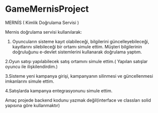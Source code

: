 # GameMernisProject

MERNİS ( Kimlik Doğrulama Servisi )

Mernis doğrulama servisi kullanılarak:
1. Oyuncuların sisteme kayıt olabileceği, bilgilerini güncelleyebileceği, kayıtlarını silebileceği bir ortamı simule ettim. Müşteri bilgilerinin doğruluğunu e-devlet sistemlerini kullanarak doğrulama yaptım.

2.Oyun satışı yapılabilecek satış ortamını simule ettim.( Yapılan satışlar oyuncu ile ilişkilendirdim.)

3.Sisteme yeni kampanya girişi, kampanyanın silinmesi ve güncellenmesi imkanlarını simule ettim.

4.Satışlarda kampanya entegrasyonunu simule ettim.

Amaç projede backend kodunu yazmak değil(interface ve classları solid yapısına göre kullanmaktır)
